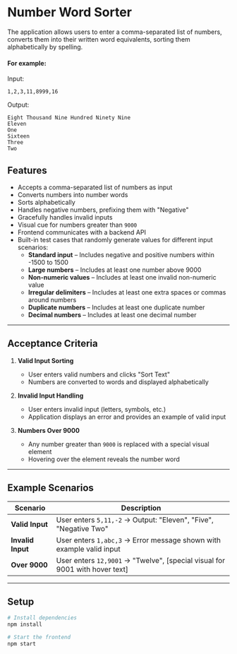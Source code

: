 # Number Word Sorter

The application allows users to enter a comma-separated list of numbers, converts them into their written word equivalents, sorting them alphabetically by spelling.  

#### For example:  
Input: 
```
1,2,3,11,8999,16
```
Output:
```
Eight Thousand Nine Hundred Ninety Nine
Eleven
One
Sixteen
Three
Two
```

## Features

- Accepts a comma-separated list of numbers as input  
- Converts numbers into number words 
- Sorts alphabetically
- Handles negative numbers, prefixing them with "Negative" 
- Gracefully handles invalid inputs  
- Visual cue for numbers greater than `9000`  
- Frontend communicates with a backend API 
- Built-in test cases that randomly generate values for different input scenarios:  
  - **Standard input** – Includes negative and positive numbers within -1500 to 1500  
  - **Large numbers** – Includes at least one number above 9000
  - **Non-numeric values** – Includes at least one invalid non-numeric value  
  - **Irregular delimiters** – Includes at least one extra spaces or commas around numbers
  - **Duplicate numbers** – Includes at least one duplicate number
  - **Decimal numbers** – Includes at least one decimal number 
---

## Acceptance Criteria

1. **Valid Input Sorting**  
   - User enters valid numbers and clicks "Sort Text"  
   - Numbers are converted to words and displayed alphabetically

2. **Invalid Input Handling**  
   - User enters invalid input (letters, symbols, etc.)  
   - Application displays an error and provides an example of valid input  

3. **Numbers Over 9000**  
   - Any number greater than `9000` is replaced with a special visual element
   - Hovering over the element reveals the number word  

---

## Example Scenarios

| Scenario | Description |
|----------|-------------|
| **Valid Input** | User enters `5,11,-2` → Output: "Eleven", "Five", "Negative Two" |
| **Invalid Input** | User enters `1,abc,3` → Error message shown with example valid input |
| **Over 9000** | User enters `12,9001` → "Twelve", [special visual for 9001 with hover text] |

---

## Setup

```bash
# Install dependencies
npm install

# Start the frontend
npm start
